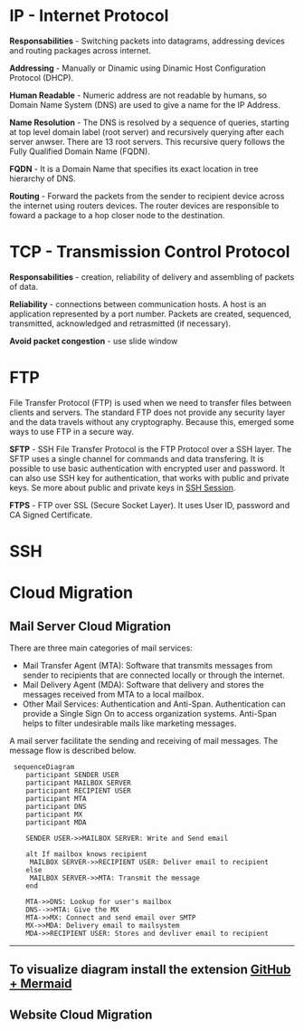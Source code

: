 # IP - Internet Protocol

**Responsabilities** - Switching packets into datagrams, addressing devices and routing packages across internet.

**Addressing** - Manually or Dinamic using Dinamic Host Configuration Protocol (DHCP).

**Human Readable** - Numeric address are not readable by humans, so Domain Name System (DNS) are used to give a name for the IP Address.

**Name Resolution** - The DNS is resolved by a sequence of queries, starting at top level domain label (root server) and recursively querying after each server anwser. There are 13 root servers. This recursive query follows the Fully Qualified Domain Name (FQDN).

**FQDN** - It is a Domain Name that specifies its exact location in tree hierarchy of DNS. 

**Routing** - Forward the packets from the sender to recipient device across the internet using routers devices. The router devices are responsible to foward a package to a hop closer node to the destination.

# TCP - Transmission Control Protocol

**Responsabilities** - creation, reliability of delivery and assembling of packets of data. 

**Reliability** - connections between communication hosts. A host is an application represented by a port number. Packets are created, sequenced, transmitted, acknowledged and retrasmitted (if necessary).

**Avoid packet congestion** - use slide window

# FTP

File Transfer Protocol (FTP) is used when we need to transfer files between clients and servers. The standard FTP does not provide any security layer and the data travels without any cryptography. Because this, emerged some ways to use FTP in a secure way.

**SFTP** - SSH File Transfer Protocol is the FTP Protocol over a SSH layer. The SFTP uses a single channel for commands and data transfering. It is possible to use basic authentication with encrypted user and password. It can also use SSH key for authentication, that works with public and private keys. Se more about public and private keys in [SSH Session](https://github.com/matheus-almeida-rosa/micromaster-cloudcomputing/blob/master/engineering-management/week1.md#ssh). 

**FTPS** - FTP over SSL (Secure Socket Layer). It uses User ID, password and CA Signed Certificate. 

# SSH

# Cloud Migration

## Mail Server Cloud Migration

There are three main categories of mail services:

- Mail Transfer Agent (MTA): Software that transmits messages from sender to recipients that are connected locally or through the internet. 
- Mail Delivery Agent (MDA): Software that delivery and stores the messages received from MTA to a local mailbox.
- Other Mail Services: Authentication and Anti-Span. Authentication can provide a Single Sign On to access organization systems. Anti-Span helps to filter undesirable mails like marketing messages.

A mail server facilitate the sending and receiving of mail messages. The message flow is described below.
 
```mermaid
 sequenceDiagram
    participant SENDER USER
    participant MAILBOX SERVER
    participant RECIPIENT USER
    participant MTA
    participant DNS
    participant MX
    participant MDA

    SENDER USER->>MAILBOX SERVER: Write and Send email
    
    alt If mailbox knows recipient
     MAILBOX SERVER->>RECIPIENT USER: Deliver email to recipient
    else
     MAILBOX SERVER->>MTA: Transmit the message
    end
    
    MTA->>DNS: Lookup for user's mailbox
    DNS-->>MTA: Give the MX
    MTA->>MX: Connect and send email over SMTP
    MX->>MDA: Delivery email to mailsystem
    MDA->>RECIPIENT USER: Stores and devliver email to recipient
```
---
To visualize diagram install the extension [GitHub + Mermaid](https://chrome.google.com/webstore/detail/github-%20-mermaid/goiiopgdnkogdbjmncgedmgpoajilohe?hl=en)
---

## Website Cloud Migration
